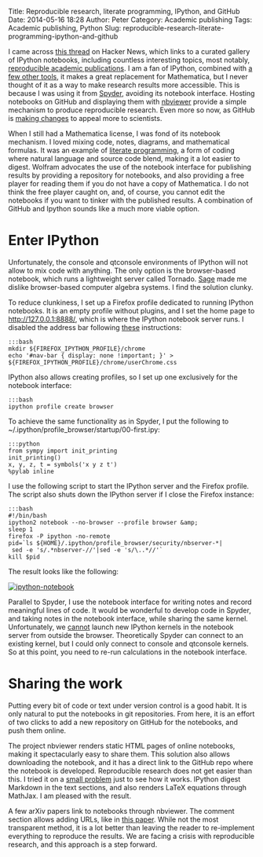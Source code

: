 Title: Reproducible research, literate programming, IPython, and GitHub
Date: 2014-05-16 18:28
Author: Peter
Category: Academic publishing
Tags: Academic publishing, Python
Slug: reproducible-research-literate-programming-ipython-and-github

I came across [this thread](https://news.ycombinator.com/item?id=7699935) on Hacker News,
which links to a curated gallery of IPython notebooks, including
countless interesting topics, most notably, [reproducible academic publications](https://github.com/ipython/ipython/wiki/A-gallery-of-interesting-IPython-Notebooks#reproducible-academic-publications).
I am a fan of IPython, combined with [a few other tools](http://peterwittek.com/2013/08/spyder-closer-to-a-mathematica-alternative/),
it makes a great replacement for Mathematica, but I never thought of it
as a way to make research results more accessible. This is because I was
using it from [Spyder](https://code.google.com/p/spyderlib/), avoiding
its notebook interface. Hosting notebooks on GitHub and displaying them
with [nbviewer](http://nbviewer.ipython.org/) provide a simple mechanism
to produce reproducible research. Even more so now, as GitHub is [making changes](https://github.com/blog/1840-improving-github-for-science) to
appeal more to scientists.

When I still had a Mathematica license, I was fond of its notebook
mechanism. I loved mixing code, notes, diagrams, and mathematical
formulas. It was an example of [literate  programming](https://en.wikipedia.org/wiki/Literate_programming), a form
of coding where natural language and source code blend, making it a lot
easier to digest. Wolfram advocates the use of the notebook interface
for publishing results by providing a repository for notebooks, and also
providing a free player for reading them if you do not have a copy of
Mathematica. I do not think the free player caught on, and, of course,
you cannot edit the notebooks if you want to tinker with the published
results. A combination of GitHub and Ipython sounds like a much more
viable option.

Enter IPython
=============

Unfortunately, the console and qtconsole environments of IPython will
not allow to mix code with anything. The only option is the
browser-based notebook, which runs a lightweight server called Tornado.
[Sage](http://sagemath.org/) made me dislike browser-based computer
algebra systems. I find the solution clunky.

To reduce clunkiness, I set up a Firefox profile dedicated to running
IPython notebooks. It is an empty profile without plugins, and I set the
home page to http://127.0.0.1:8888/, which is where the IPython notebook
server runs. I disabled the address bar following
[these](https://support.mozilla.org/en-US/questions/939601)
instructions:

    :::bash
    mkdir ${FIREFOX_IPYTHON_PROFILE}/chrome
    echo '#nav-bar { display: none !important; }' > ${FIREFOX_IPYTHON_PROFILE}/chrome/userChrome.css

IPython also allows creating profiles, so I set up one exclusively for
the notebook interface:

    :::bash
    ipython profile create browser

To achieve the same functionality as in Spyder, I put the following to
\~/.ipython/profile\_browser/startup/00-first.ipy:

    :::python
    from sympy import init_printing
    init_printing()
    x, y, z, t = symbols('x y z t')
    %pylab inline

I use the following script to start the IPython server and the Firefox
profile. The script also shuts down the IPython server if I close the
Firefox instance:
    
    :::bash
    #!/bin/bash
    ipython2 notebook --no-browser --profile browser &amp;
    sleep 1
    firefox -P ipython -no-remote
    pid=`ls ${HOME}/.ipython/profile_browser/security/nbserver-*|  
     sed -e 's/.*nbserver-//'|sed -e 's/\..*//'`
    kill $pid

The result looks like the following:

[![ipython-notebook](http://peterwittek.com/wp-content/uploads/2014/05/ipython-notebook.png)](http://nbviewer.ipython.org/github/peterwittek/ipython-notebooks/blob/master/Comparing_DMRG_ED_and_SDP.ipynb)

Parallel to Spyder, I use the notebook interface for writing notes and
record meaningful lines of code. It would be wonderful to develop code
in Spyder, and taking notes in the notebook interface, while sharing the
same kernel. Unfortunately, we
[cannot](https://github.com/ipython/ipython/issues/4066) launch new
IPython kernels in the notebook server from outside the browser.
Theoretically Spyder can connect to an existing kernel, but I could only
connect to console and qtconsole kernels. So at this point, you need to
re-run calculations in the notebook interface.

Sharing the work
================

Putting every bit of code or text under version control is a good habit.
It is only natural to put the notebooks in git repositories. From here,
it is an effort of two clicks to add a new repository on GitHub for the
notebooks, and push them online.

The project nbviewer renders static HTML pages of online notebooks,
making it spectacularly easy to share them. This solution also allows
downloading the notebook, and it has a direct link to the GitHub repo
where the notebook is developed. Reproducible research does not get
easier than this. I tried it on a [small problem](http://nbviewer.ipython.org/github/peterwittek/ipython-notebooks/blob/master/Comparing_DMRG_ED_and_SDP.ipynb)
just to see how it works. IPython digest Markdown in the text sections,
and also renders LaTeX equations through MathJax. I am pleased with the
result.

A few arXiv papers link to notebooks through nbviewer. The comment
section allows adding URLs, like in [this paper](http://arxiv.org/abs/1305.0215). While not the most transparent
method, it is a lot better than leaving the reader to re-implement
everything to reproduce the results. We are facing a crisis with
reproducible research, and this approach is a step forward.

